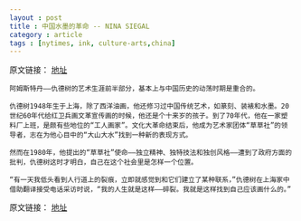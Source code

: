 ```yaml
---
layout : post
title : 中国水墨的革命 -- NINA SIEGAL
category : article
tags : [nytimes, ink, culture-arts,china]
---
```


原文链接： [地址](http://cn.nytimes.com/article/culture-arts/2012/11/09/c09shuimo/)

	阿姆斯特丹——仇德树的艺术生涯前半部分，基本上与中国历史的动荡时期是重合的。

	仇德树1948年生于上海，除了西洋油画，他还修习过中国传统艺术，如篆刻、装裱和水墨。20世纪60年代给红卫兵画文革宣传画的时候，他还是个十来岁的孩子。到了70年代，他在一家塑料厂上班，是颇有些地位的“工人画家”。文化大革命结束后，他成为艺术家团体“草草社”的领导者，志在为他心目中的“大山大水”找到一种新的表现方式。

	然而在1980年，他提出的“草草社”使命——独立精神、独特技法和独创风格——遭到了政府方面的批判，仇德树这时才明白，自己在这个社会里是怎样一个位置。

	“有一天我低头看到人行道上的裂痕，立即就感觉到和它们建立了某种联系，”仇德树在上海家中借助翻译接受电话采访时说，“我的人生就是这样——碎裂。我就是这样找到自己应该画什么的。”

原文链接： [地址](http://cn.nytimes.com/article/culture-arts/2012/11/09/c09shuimo/)